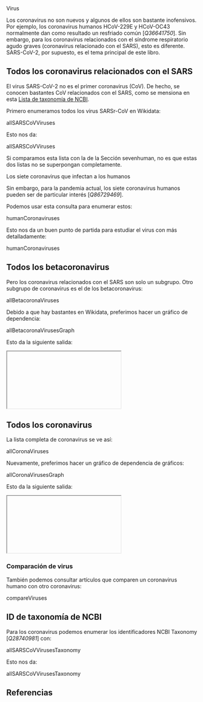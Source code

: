 <section level="#" label="virus">Virus</section>

Los coronavirus no son nuevos y algunos de ellos son bastante inofensivos. Por ejemplo, los coronavirus humanos HCoV-229E y HCoV-OC43 normalmente dan como resultado un resfriado común [<cite>Q36641750</cite>]. Sin embargo, para los <topic>coronavirus relacionados con el síndrome respiratorio agudo graves</topic> (<topic>coronavirus relacionado con el SARS</topic>), esto es diferente. SARS-CoV-2, por supuesto, es el tema principal de este libro.

## Todos los coronavirus relacionados con el SARS

El <topic>virus</topic> <topic>SARS-CoV-2</topic> no es el primer <topic>coronavirus</topic> (CoV). De hecho, se conocen bastantes CoV relacionados con el SARS, como se mensiona en esta [Lista de taxonomía de NCBI](https://www.ncbi.nlm.nih.gov/Taxonomy/Browser/wwwtax.cgi?mode=Undef&id=694009&lvl=3&keep=1&srchmode=1&unlock).

Primero enumeramos todos los virus SARSr-CoV en Wikidata:

<sparql>allSARSCoVViruses</sparql>

Esto nos da:

<out>allSARSCoVViruses</out>

Si comparamos esta lista con la de la Sección <xref>sevenhuman</xref>, no es que estas dos listas no se superpongan completamente.

<section level="##" label="sevenhuman">Los siete coronavirus que infectan a los humanos</section>

Sin embargo, para la pandemia actual, los siete coronavirus humanos pueden ser de particular interés [<cite>Q86729469</cite>].

Podemos usar esta consulta para enumerar estos:

<sparql>humanCoronaviruses</sparql>

Esto nos da un buen punto de partida para estudiar el virus con más detalladamente:

<out>humanCoronaviruses</out>

## Todos los betacoronavirus

Pero los coronavirus relacionados con el SARS son solo un subgrupo. Otro subgrupo de coronavirus es el de los betacoronavirus:

<sparql>allBetacoronaViruses</sparql>

Debido a que hay bastantes en Wikidata, preferimos hacer un gráfico de dependencia:

<sparql>allBetacoronaVirusesGraph</sparql>

Esto da la siguiente salida:

<iframe>allBetacoronaVirusesGraph</iframe>

## Todos los coronavirus

La lista completa de coronavirus se ve así:

<sparql>allCoronaViruses</sparql>

Nuevamente, preferimos hacer un gráfico de dependencia de gráficos:

<sparql>allCoronaVirusesGraph</sparql>

Esto da la siguiente salida:

<iframe>allCoronaVirusesGraph</iframe>

### Comparación de virus

También podemos consultar artículos que comparen un coronavirus humano con otro coronavirus:

<sparql>compareViruses</sparql>

## ID de taxonomía de NCBI

Para los coronavirus podemos enumerar los identificadores <topic>NCBI Taxonomy</topic> [<cite>Q28740981</cite>] con:

<sparql>allSARSCoVVirusesTaxonomy</sparql>

Esto nos da:

<out>allSARSCoVVirusesTaxonomy</out>

## Referencias

<references/>

